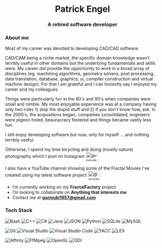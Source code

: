 <h1 align="center">Patrick Engel</h1>
<h3 align="center">A retired software developer</h3>

<h3 align="left">About me</h3>
Most of my career was devoted to developing CAD/CAD software.
<p></p>
CAD/CAM being a niche market, the specific domain knowledge wasn't terribly useful in other domains but the underlying fundamentals and skills were. My career did provide the opportunity to work in a broad array of disciplines (eg. machining algorithms, geometry solvers, post processing, data translation, database, graphics, ui, compiler construction and virtual machine design). For that I am grateful and I can honestly say I enjoyed my career and my colleagues.
<p></p>
Things were particularly fun in the 80's and 90's when companies were small and nimble. My most enjoyable experience was at a company having only two rules 1) stop the stupid stuff and 2) if you don't know how, ask. In the 2000's, the acquisitions began, companies consolidated, engineers were pigeon holed, beauracracy festered and things became vastly less fun.
<p></p>
I still enjoy developing software but now, only for myself ... and nothing terribly useful.
<p></p>
Otherwise, I spend my time bicycling and doing (mostly nature) photography which I post on Instagram <a href="https://instagram.com/gurmuki1957" target="blank"><img align="center" src="https://raw.githubusercontent.com/rahuldkjain/github-profile-readme-generator/master/src/images/icons/Social/instagram.svg" alt="gurmuki1957" height="30" width="40" /></a>
<p></p>
I also have a YouTube channel showing some of the Fractal Movies I've created using my latest software project <a href="https://www.youtube.com/results?search_query=%40gurmuki1957" target="blank"><img align="center" src="https://raw.githubusercontent.com/rahuldkjain/github-profile-readme-generator/master/src/images/icons/Social/youtube.svg" alt="@gurmuki" height="30" width="40" /></a>
<p></p>

<!-- <p align="left"> <img src="https://komarev.com/ghpvc/?username=gurmuki&label=Profile%20views&color=0e75b6&style=flat" alt="gurmuki" /> </p> -->

- I’m currently working on my **FractalFactory** project
- I’m looking to collaborate on **Anything that interests me**
- Contact me at **gurmuki1957@gmail.com**
<p></p>

<h3 align="left">Tech Stack</h3>

![Bash](https://img.shields.io/badge/Bash-d3e6f7)
![C++](https://img.shields.io/badge/C++-136d15)
![C#](https://img.shields.io/badge/C%23-8a2be2)
![Java](https://img.shields.io/badge/Java-3d85c6)
![JSON](https://img.shields.io/badge/JSON-3d85c6)
![Python](https://img.shields.io/badge/Python-d3e6f7)
![SQLite](https://img.shields.io/badge/SQLite-8a2be2)
![MySQL](https://img.shields.io/badge/MySQL-d3e6f7)

![Git](https://img.shields.io/badge/Git-3d85c6)
![Visual Studio](https://img.shields.io/badge/Visual%20Studio-136d15)
![Visual Studio Code](https://img.shields.io/badge/Visual%20Studio%20Code-8a2be2)
![YACC](https://img.shields.io/badge/YACC-c4f266)
![LEX](https://img.shields.io/badge/LEX-f4ec7f)

![Affinty](https://img.shields.io/badge/Affinity%20Photo-3d85c6)
![FfMpeg](https://img.shields.io/badge/ffmpeg-d3e6f7)
![OpenGL](https://img.shields.io/badge/OpenGL-8a2be2)
![GDI](https://img.shields.io/badge/GDI-3d85c6)

<!-- <p><img align="center" src="https://github-readme-stats.vercel.app/api/top-langs?username=gurmuki&show_icons=true&locale=en&layout=compact" alt="gurmuki" /></p> -->
